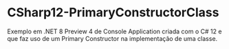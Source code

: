 # CSharp12-PrimaryConstructorClass
Exemplo em .NET 8 Preview 4 de Console Application criada com o C# 12 e que faz uso de um Primary Constructor na implementação de uma classe.
